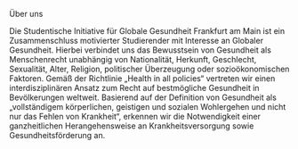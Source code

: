 Über uns

Die Studentische Initiative für Globale Gesundheit Frankfurt am Main ist ein Zusammenschluss motivierter Studierender 
mit Interesse an Globaler Gesundheit. Hierbei verbindet uns das Bewusstsein von Gesundheit als Menschenrecht unabhängig 
von Nationalität, Herkunft, Geschlecht, Sexualität, Alter, Religion, politischer Überzeugung oder sozioökonomischen Faktoren. 
Gemäß der Richtlinie „Health in all policies“ vertreten wir einen interdisziplinären Ansatz zum Recht auf bestmögliche 
Gesundheit in Bevölkerungen weltweit. Basierend auf der Definition von Gesundheit als „vollständigem körperlichen, geistigen 
und sozialen Wohlergehen und nicht nur das Fehlen von Krankheit“, erkennen wir die Notwendigkeit einer ganzheitlichen 
Herangehensweise an Krankheitsversorgung sowie Gesundheitsförderung an.
